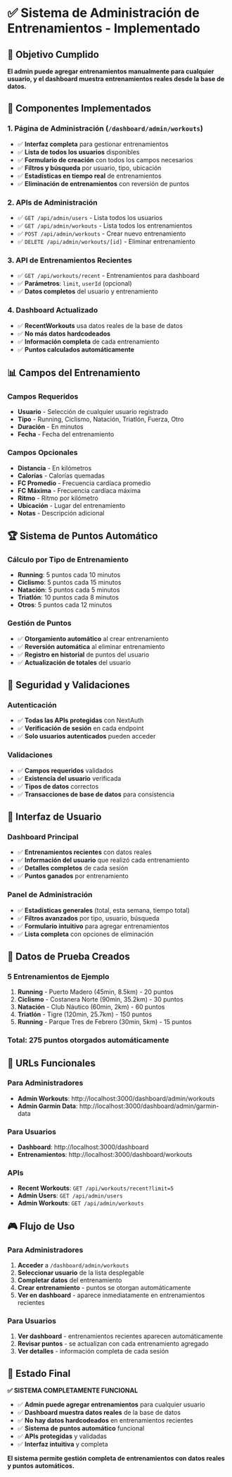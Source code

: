 # ✅ Sistema de Administración de Entrenamientos - Implementado

## 🎯 Objetivo Cumplido
**El admin puede agregar entrenamientos manualmente para cualquier usuario, y el dashboard muestra entrenamientos reales desde la base de datos.**

## 🔧 Componentes Implementados

### 1. **Página de Administración** (`/dashboard/admin/workouts`)
- ✅ **Interfaz completa** para gestionar entrenamientos
- ✅ **Lista de todos los usuarios** disponibles
- ✅ **Formulario de creación** con todos los campos necesarios
- ✅ **Filtros y búsqueda** por usuario, tipo, ubicación
- ✅ **Estadísticas en tiempo real** de entrenamientos
- ✅ **Eliminación de entrenamientos** con reversión de puntos

### 2. **APIs de Administración**
- ✅ `GET /api/admin/users` - Lista todos los usuarios
- ✅ `GET /api/admin/workouts` - Lista todos los entrenamientos
- ✅ `POST /api/admin/workouts` - Crear nuevo entrenamiento
- ✅ `DELETE /api/admin/workouts/[id]` - Eliminar entrenamiento

### 3. **API de Entrenamientos Recientes**
- ✅ `GET /api/workouts/recent` - Entrenamientos para dashboard
- ✅ **Parámetros**: `limit`, `userId` (opcional)
- ✅ **Datos completos** del usuario y entrenamiento

### 4. **Dashboard Actualizado**
- ✅ **RecentWorkouts** usa datos reales de la base de datos
- ✅ **No más datos hardcodeados**
- ✅ **Información completa** de cada entrenamiento
- ✅ **Puntos calculados automáticamente**

## 📊 Campos del Entrenamiento

### Campos Requeridos
- **Usuario** - Selección de cualquier usuario registrado
- **Tipo** - Running, Ciclismo, Natación, Triatlón, Fuerza, Otro
- **Duración** - En minutos
- **Fecha** - Fecha del entrenamiento

### Campos Opcionales
- **Distancia** - En kilómetros
- **Calorías** - Calorías quemadas
- **FC Promedio** - Frecuencia cardíaca promedio
- **FC Máxima** - Frecuencia cardíaca máxima
- **Ritmo** - Ritmo por kilómetro
- **Ubicación** - Lugar del entrenamiento
- **Notas** - Descripción adicional

## 🏆 Sistema de Puntos Automático

### Cálculo por Tipo de Entrenamiento
- **Running**: 5 puntos cada 10 minutos
- **Ciclismo**: 5 puntos cada 15 minutos  
- **Natación**: 5 puntos cada 5 minutos
- **Triatlón**: 10 puntos cada 8 minutos
- **Otros**: 5 puntos cada 12 minutos

### Gestión de Puntos
- ✅ **Otorgamiento automático** al crear entrenamiento
- ✅ **Reversión automática** al eliminar entrenamiento
- ✅ **Registro en historial** de puntos del usuario
- ✅ **Actualización de totales** del usuario

## 🔐 Seguridad y Validaciones

### Autenticación
- ✅ **Todas las APIs protegidas** con NextAuth
- ✅ **Verificación de sesión** en cada endpoint
- ✅ **Solo usuarios autenticados** pueden acceder

### Validaciones
- ✅ **Campos requeridos** validados
- ✅ **Existencia del usuario** verificada
- ✅ **Tipos de datos** correctos
- ✅ **Transacciones de base de datos** para consistencia

## 📱 Interfaz de Usuario

### Dashboard Principal
- ✅ **Entrenamientos recientes** con datos reales
- ✅ **Información del usuario** que realizó cada entrenamiento
- ✅ **Detalles completos** de cada sesión
- ✅ **Puntos ganados** por entrenamiento

### Panel de Administración
- ✅ **Estadísticas generales** (total, esta semana, tiempo total)
- ✅ **Filtros avanzados** por tipo, usuario, búsqueda
- ✅ **Formulario intuitivo** para agregar entrenamientos
- ✅ **Lista completa** con opciones de eliminación

## 🧪 Datos de Prueba Creados

### 5 Entrenamientos de Ejemplo
1. **Running** - Puerto Madero (45min, 8.5km) - 20 puntos
2. **Ciclismo** - Costanera Norte (90min, 35.2km) - 30 puntos
3. **Natación** - Club Náutico (60min, 2km) - 60 puntos
4. **Triatlón** - Tigre (120min, 25.7km) - 150 puntos
5. **Running** - Parque Tres de Febrero (30min, 5km) - 15 puntos

### Total: 275 puntos otorgados automáticamente

## 🔗 URLs Funcionales

### Para Administradores
- **Admin Workouts**: http://localhost:3000/dashboard/admin/workouts
- **Admin Garmin Data**: http://localhost:3000/dashboard/admin/garmin-data

### Para Usuarios
- **Dashboard**: http://localhost:3000/dashboard
- **Entrenamientos**: http://localhost:3000/dashboard/workouts

### APIs
- **Recent Workouts**: `GET /api/workouts/recent?limit=5`
- **Admin Users**: `GET /api/admin/users`
- **Admin Workouts**: `GET /api/admin/workouts`

## 🎮 Flujo de Uso

### Para Administradores
1. **Acceder** a `/dashboard/admin/workouts`
2. **Seleccionar usuario** de la lista desplegable
3. **Completar datos** del entrenamiento
4. **Crear entrenamiento** - puntos se otorgan automáticamente
5. **Ver en dashboard** - aparece inmediatamente en entrenamientos recientes

### Para Usuarios
1. **Ver dashboard** - entrenamientos recientes aparecen automáticamente
2. **Revisar puntos** - se actualizan con cada entrenamiento agregado
3. **Ver detalles** - información completa de cada sesión

## 🚀 Estado Final

**✅ SISTEMA COMPLETAMENTE FUNCIONAL**

- ✅ **Admin puede agregar entrenamientos** para cualquier usuario
- ✅ **Dashboard muestra datos reales** de la base de datos
- ✅ **No hay datos hardcodeados** en entrenamientos recientes
- ✅ **Sistema de puntos automático** funcional
- ✅ **APIs protegidas** y validadas
- ✅ **Interfaz intuitiva** y completa

**El sistema permite gestión completa de entrenamientos con datos reales y puntos automáticos.**